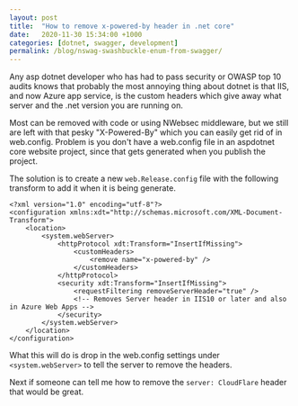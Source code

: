 ```yaml
---
layout: post
title:  "How to remove x-powered-by header in .net core"
date:   2020-11-30 15:34:00 +1000
categories: [dotnet, swagger, development]
permalink: /blog/nswag-swashbuckle-enum-from-swagger/
---
```



Any asp dotnet developer who has had to pass security or OWASP top 10 audits knows that probably the most annoying thing about dotnet is that IIS, and now Azure app service, is the custom headers which give away what server and the .net version you are running on.

Most can be removed with code or using NWebsec middleware, but we still are left with that pesky "X-Powered-By" which you can easily get rid of in web.config. 
Problem is you don't have a web.config file in an aspdotnet core website project, since that gets generated when you publish the project.

The solution is to create a new ```web.Release.config``` file with the following transform to add it when it is being generate.




    <?xml version="1.0" encoding="utf-8"?>
    <configuration xmlns:xdt="http://schemas.microsoft.com/XML-Document-Transform">
        <location>
            <system.webServer>
                <httpProtocol xdt:Transform="InsertIfMissing">
                    <customHeaders>
                        <remove name="x-powered-by" />
                    </customHeaders>
                </httpProtocol>
                <security xdt:Transform="InsertIfMissing">
                    <requestFiltering removeServerHeader="true" />
                    <!-- Removes Server header in IIS10 or later and also in Azure Web Apps -->
                </security>
            </system.webServer>
        </location>
    </configuration>

What this will do is drop in the web.config settings under ```<system.webServer>``` to tell the server to remove the headers.

Next if someone can tell me how to remove the ```server: CloudFlare``` header that would be great.